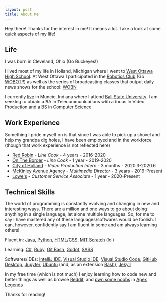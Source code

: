 ```yaml
---
layout: post
title: About Me
---
```


<p class="message">
  Hey there! Thanks for the interest in me! It means a lot. Take a look at some quick aspects of my life!
</p>

## Life

I was born in Cleveland, Ohio (Go Buckeyes!)

I lived most of my life in Holland, Michigan where I went to [West Ottawa High School](https://www.westottawa.net/).
 At West Ottawa I participated in the [Robotics Club](http://www.team141.net/) (Go [WOBOT](http://www.team141.net/images/wobot%20logo_km2016-01.png?crc=3918792164)!!) as well as the series of broadcasting classes that output daily news shows for the school: [WOBN](http://www.wobnonline.com/)

I currently [live](https://www.instagram.com/klemmchowdah/) in Muncie, Indiana where I attend [Ball State University](https://www.bsu.edu/).
I am seeking to obtain a BA in Telecommunications with a focus in Video Production and a BS in Computer Science

## Work Experience

Something I pride myself on is that since I was able to pick up a shovel and help my grandpa dig holes, I have been employed and in the workforce (though that work experience is not reflected here)

* [Red Robin](https://www.redrobin.com/) - *Line Cook* - 4 years - 2016-2020  
* [On The Border](https://www.ontheborder.com/) - *Line Cook* - 1 year - 2019-2020  
* [City of Holland](https://www.cityofholland.com/) - *Video Production Intern* - 3 months - 2020.3-2020.6  
* [McKinley Avenue Agency](https://mckinleyavenue.com/) - *Multimedia Director* - 3 years - 2019-Present  
* [Lowe's](https://www.lowes.com/) - *Customer Service Associate* - 1 year - 2020-Present

## Technical Skills

The world of programming is constantly evolving and changing in new and interesting ways. There are a million and one ways to go about doing anything in a single language, let alone multiple languages. So, for me to say I have mastered any of these languages/softwares would be foolish. I can, however, confidently say I am fluent in some and am always learning others!

Fluent in: [Java](https://www.java.com/), [Python](https://www.python.org/), [HTML](https://developer.mozilla.org/en-US/docs/Web/HTML)/[CSS](https://www.w3.org/Style/CSS/Overview.en.html), [MIT Scratch](https://scratch.mit.edu/) (lol)

Learning: [C#](https://docs.microsoft.com/en-us/dotnet/csharp/), [Ruby](https://www.ruby-lang.org/), [Git Bash](https://git-scm.com/downloads/), [Godot](https://godotengine.org/), [SASS](https://sass-lang.com/)

Softwares/IDEs: [IntelliJ IDE](https://www.jetbrains.com/idea/), [Visual Studio IDE](https://visualstudio.microsoft.com/), [Visual Studio Code](https://code.visualstudio.com/), [GitHub Desktop](https://desktop.github.com/), [Jupyter](https://jupyter.org/), [Ubuntu](https://ubuntu.com/) (and, as an extension [Bash](https://www.gnu.org/software/bash/)), [Jekyll](https://jekyllrb.com/)  

In my free time (which is not much) I enjoy learning how to code new and better things as well as browse [Reddit](https://www.reddit.com/user/klemmchowdah), and [pwn some noobs](https://www.reddit.com/r/apexlegends/comments/pjohex/sharpshooting_pre_bocek/) in [Apex Legends](https://www.ea.com/games/apex-legends)

Thanks for reading!  
